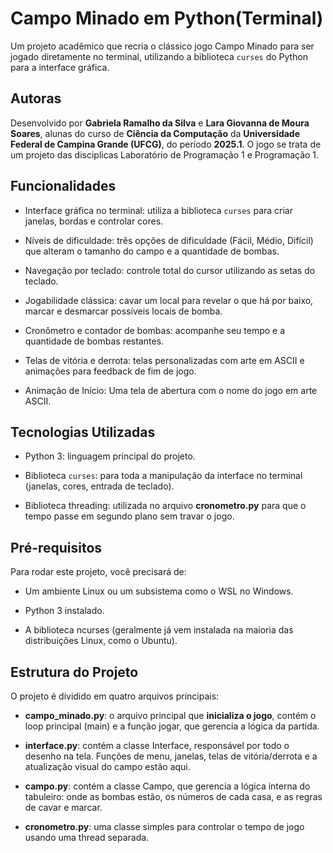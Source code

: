 # Campo Minado em Python(Terminal)</h1>

Um projeto acadêmico que recria o clássico jogo Campo Minado para ser jogado diretamente no terminal, utilizando a biblioteca `curses` do Python para a interface gráfica.

## Autoras

Desenvolvido por **Gabriela Ramalho da Silva** e **Lara Giovanna de Moura Soares**, alunas do curso de **Ciência da Computação** da **Universidade Federal de Campina Grande (UFCG)**, do período **2025.1**. O jogo se trata de um projeto das disciplicas Laboratório de Programação 1 e Programação 1.

## Funcionalidades

- Interface gráfica no terminal: utiliza a biblioteca `curses` para criar janelas, bordas e controlar cores.

- Níveis de dificuldade: três opções de dificuldade (Fácil, Médio, Difícil) que alteram o tamanho do campo e a quantidade de bombas.

- Navegação por teclado: controle total do cursor utilizando as setas do teclado.

- Jogabilidade clássica: cavar um local para revelar o que há por baixo, marcar e desmarcar possíveis locais de bomba.

- Cronômetro e contador de bombas: acompanhe seu tempo e a quantidade de bombas restantes.

- Telas de vitória e derrota: telas personalizadas com arte em ASCII e animações para feedback de fim de jogo.

- Animação de Início: Uma tela de abertura com o nome do jogo em arte ASCII.

## Tecnologias Utilizadas

- Python 3: linguagem principal do projeto.

- Biblioteca `curses`: para toda a manipulação da interface no terminal (janelas, cores, entrada de teclado).

- Biblioteca threading: utilizada no arquivo **cronometro.py** para que o tempo passe em segundo plano sem travar o jogo.

## Pré-requisitos

Para rodar este projeto, você precisará de:

- Um ambiente Linux ou um subsistema como o WSL no Windows.

- Python 3 instalado.

- A biblioteca ncurses (geralmente já vem instalada na maioria das distribuições Linux, como o Ubuntu).

## Estrutura do Projeto

O projeto é dividido em quatro arquivos principais:

- **campo_minado.py**: o arquivo principal que **inicializa o jogo**, contém o loop principal (main) e a função jogar, que gerencia a lógica da partida.

- **interface.py**: contém a classe Interface, responsável por todo o desenho na tela. Funções de menu, janelas, telas de vitória/derrota e a atualização visual do campo estão aqui.

- **campo.py**: contém a classe Campo, que gerencia a lógica interna do tabuleiro: onde as bombas estão, os números de cada casa, e as regras de cavar e marcar.

- **cronometro.py**: uma classe simples para controlar o tempo de jogo usando uma thread separada.
